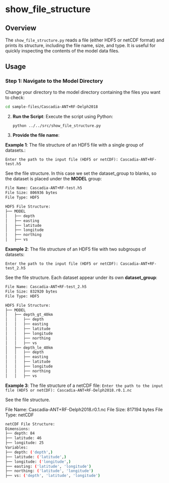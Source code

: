 # show_file_structure

## Overview

The `show_file_structure.py` reads a file (either HDF5 or netCDF format) and prints its structure, including the file name, size, and type. It is useful for quickly inspecting the contents of the model data files.

## Usage

### Step 1: Navigate to the Model Directory

Change your directory to the model directory containing the files you want to check:

```sh
cd sample-files/Cascadia-ANT+RF-Delph2018
```

2. **Run the Script**: Execute the script using Python:

   ```bash
   python ../../src/show_file_structure.py
   ```

3. **Provide the file name**:

**Example 1**: The file structure of an HDF5 file with a single group of datasets.:

`Enter the path to the input file (HDF5 or netCDF): Cascadia-ANT+RF-test.h5`

See the file structure. In this case we set the dataset_group to blanks, so the dataset is placed under the **MODEL** group:

```bash
File Name: Cascadia-ANT+RF-test.h5
File Size: 806936 bytes
File Type: HDF5

HDF5 File Structure:
├── MODEL
│   ├── depth
│   ├── easting
│   ├── latitude
│   ├── longitude
│   ├── northing
│   ├── vs
```

**Example 2**: The file structure of an HDF5 file with two subgroups of datasets:

`Enter the path to the input file (HDF5 or netCDF): Cascadia-ANT+RF-test_2.h5`

See the file structure. Each dataset appear under its own **dataset_group**:

```bash
File Name: Cascadia-ANT+RF-test_2.h5
File Size: 832920 bytes
File Type: HDF5

HDF5 File Structure:
├── MODEL
│   ├── depth_gt_40km
│   │   ├── depth
│   │   ├── easting
│   │   ├── latitude
│   │   ├── longitude
│   │   ├── northing
│   │   ├── vs
│   ├── depth_le_40km
│   │   ├── depth
│   │   ├── easting
│   │   ├── latitude
│   │   ├── longitude
│   │   ├── northing
│   │   ├── vs
```

**Example 3**: The file structure of a netCDF file:
`Enter the path to the input file (HDF5 or netCDF): Cascadia-ANT+RF-Delph2018.r0.1.nc`

See the file structure.

File Name: Cascadia-ANT+RF-Delph2018.r0.1.nc
File Size: 817194 bytes
File Type: netCDF

```bash
netCDF File Structure:
Dimensions:
├── depth: 84
├── latitude: 46
├── longitude: 25
Variables:
├── depth: ('depth',)
├── latitude: ('latitude',)
├── longitude: ('longitude',)
├── easting: ('latitude', 'longitude')
├── northing: ('latitude', 'longitude')
├── vs: ('depth', 'latitude', 'longitude')
```
